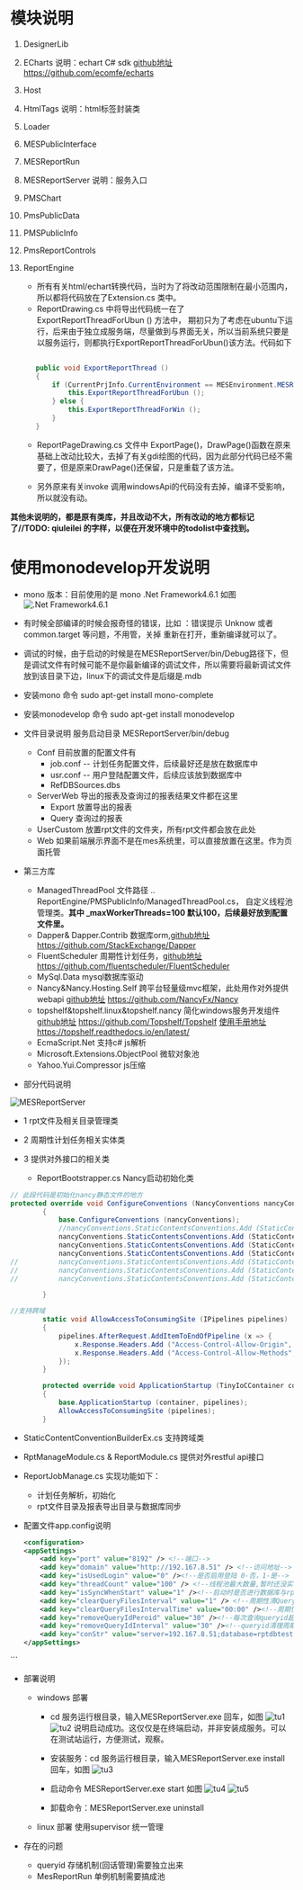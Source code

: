 # 模块说明

1. DesignerLib
2. ECharts 说明：echart C# sdk [github地址](https://github.com/ecomfe/echarts)
https://github.com/ecomfe/echarts
3. Host
4. HtmlTags 说明：html标签封装类
5. Loader
6. MESPublicInterface
7. MESReportRun
8. MESReportServer 说明：服务入口
9. PMSChart
10. PmsPublicData
11. PMSPublicInfo
12. PmsReportControls
13. ReportEngine

     + 所有有关html/echart转换代码，当时为了将改动范围限制在最小范围内，所以都将代码放在了Extension.cs 类中。
     + ReportDrawing.cs 中将导出代码统一在了 ExportReportThreadForUbun () 方法中，
     期初只为了考虑在ubuntu下运行，后来由于独立成服务端，尽量做到与界面无关，所以当前系统只要是以服务运行，则都执行ExportReportThreadForUbun()该方法。代码如下 
     
     ```csharp
        		
        public void ExportReportThread ()
		{
			if (CurrentPrjInfo.CurrentEnvironment == MESEnvironment.MESReportServer) {//(System.Environment.OSVersion.Platform == PlatformID.Unix) {
				this.ExportReportThreadForUbun ();
			} else {
				this.ExportReportThreadForWin ();
			}
		}
     ```

      + ReportPageDrawing.cs 文件中 ExportPage()，DrawPage()函数在原来基础上改动比较大，去掉了有关gdi绘图的代码，因为此部分代码已经不需要了，但是原来DrawPage()还保留，只是重载了该方法。

      + 另外原来有关invoke 调用windowsApi的代码没有去掉，编译不受影响，所以就没有动。




**其他未说明的，都是原有类库，并且改动不大，所有改动的地方都标记了//TODO: qiuleilei 的字样，以便在开发环境中的todolist中查找到。**

# 使用monodevelop开发说明
+ mono 版本：目前使用的是 mono .Net Framework4.6.1 如图
![.Net Framework4.6.1](选区_020.png)

+ 有时候全部编译的时候会报奇怪的错误，比如 ：错误提示 Unknow 或者 common.target 等问题，不用管，关掉 重新在打开，重新编译就可以了。

+ 调试的时候，由于启动的时候是在MESReportServer/bin/Debug路径下，但是调试文件有时候可能不是你最新编译的调试文件，所以需要将最新调试文件放到该目录下边，linux下的调试文件是后缀是.mdb

+ 安装mono 命令  sudo apt-get install mono-complete 

+ 安装monodevelop 命令 sudo apt-get install monodevelop

+ 文件目录说明 服务启动目录 MESReportServer/bin/debug
    
    * Conf 目前放置的配置文件有
        - job.conf -- 计划任务配置文件，后续最好还是放在数据库中
        - usr.conf -- 用户登陆配置文件，后续应该放到数据库中
        - RefDBSources.dbs
    * ServerWeb 导出的报表及查询过的报表结果文件都在这里
        - Export 放置导出的报表
        - Query 查询过的报表
    * UserCustom 放置rpt文件的文件夹，所有rpt文件都会放在此处
    * Web 如果前端展示界面不是在mes系统里，可以直接放置在这里。作为页面托管
+ 第三方库
    * ManagedThreadPool 文件路径 .. ReportEngine/PMSPublicInfo/ManagedThreadPool.cs，
    自定义线程池管理类。**其中 _maxWorkerThreads=100 默认100，后续最好放到配置文件里。**
     * Dapper& Dapper.Contrib 数据库orm,[github地址](https://github.com/StackExchange/Dapper) https://github.com/StackExchange/Dapper
     * FluentScheduler 周期性计划任务，[github地址](https://github.com/fluentscheduler/FluentScheduler)
     https://github.com/fluentscheduler/FluentScheduler
     * MySql.Data mysql数据库驱动 
     * Nancy&Nancy.Hosting.Self 跨平台轻量级mvc框架，此处用作对外提供webapi
     [github地址](https://github.com/NancyFx/Nancy)
     https://github.com/NancyFx/Nancy
     * topshelf&topshelf.linux&topshelf.nancy 简化windows服务开发组件
      [github地址](https://github.com/Topshelf/Topshelf) 
      https://github.com/Topshelf/Topshelf
      [使用手册地址](https://topshelf.readthedocs.io/en/latest/) 
      https://topshelf.readthedocs.io/en/latest/
    * EcmaScript.Net 支持c# js解析
    * Microsoft.Extensions.ObjectPool 微软对象池
    * Yahoo.Yui.Compressor js压缩
+ 部分代码说明

![MESReportServer](选区_001.png)

  * 1 rpt文件及相关目录管理类
  * 2 周期性计划任务相关实体类
  * 3 提供对外接口的相关类
    
    - ReportBootstrapper.cs Nancy启动初始化类

```csharp
// 此段代码是初始化nancy静态文件的地方
protected override void ConfigureConventions (NancyConventions nancyConventions)
		{
			base.ConfigureConventions (nancyConventions);
			//nancyConventions.StaticContentsConventions.Add (StaticContentConventionBuilder.AddDirectory ("ServerWeb"));
			nancyConventions.StaticContentsConventions.Add (StaticContentConventionBuilderEx.AddDirectory ("ServerWeb/Query"));
			nancyConventions.StaticContentsConventions.Add (StaticContentConventionBuilderEx.AddDirectory ("ServerWeb/Export"));
			nancyConventions.StaticContentsConventions.Add (StaticContentConventionBuilderEx.AddDirectory ("Web"));
//			nancyConventions.StaticContentsConventions.Add (StaticContentConventionBuilder.AddDirectory ("content"));
//			nancyConventions.StaticContentsConventions.Add (StaticContentConventionBuilder.AddDirectory ("css"));
//			nancyConventions.StaticContentsConventions.Add (StaticContentConventionBuilder.AddDirectory ("fonts"));

		}

//支持跨域 
        static void AllowAccessToConsumingSite (IPipelines pipelines)
		{
			pipelines.AfterRequest.AddItemToEndOfPipeline (x => {
				x.Response.Headers.Add ("Access-Control-Allow-Origin", "*");
				x.Response.Headers.Add ("Access-Control-Allow-Methods", "POST,GET,DELETE,PUT,OPTIONS");
			});
		}

        protected override void ApplicationStartup (TinyIoCContainer container, IPipelines pipelines)
		{
			base.ApplicationStartup (container, pipelines);
			AllowAccessToConsumingSite (pipelines);
		}
```
  - StaticContentConventionBuilderEx.cs 支持跨域类
  - RptManageModule.cs & ReportModule.cs 提供对外restful api接口
  - ReportJobManage.cs 实现功能如下：
    
    + 计划任务解析，初始化
    + rpt文件目录及报表导出目录与数据库同步

+ 配置文件app.config说明
    ```xml
    <configuration>
	<appSettings>
		<add key="port" value="8192" /> <!--端口-->
		<add key="domain" value="http://192.167.8.51" /> <!--访问地址-->
		<add key="isUsedLogin" value="0" /><!--是否启用登陆 0-否，1-是-->
		<add key="threadCount" value="100" /> <!--线程池最大数量,暂时还没实现-->
		<add key="isSyncWhenStart" value="1" /><!--启动时是否进行数据库与rpt目录同步-->
		<add key="clearQueryFilesInterval" value="1" /> <!--周期性清Query下的文件，默认1天清理一次-->
		<add key="clearQueryFilesIntervalTime" value="00:00" /><!--周期性清Query下的文件，默认1天清理一次，00:00点进行-->
		<add key="removeQueryIdPeroid" value="30" /><!--每次查询queryid超时时间 默认30分钟-->
		<add key="removeQueryIdInterval" value="30" /><!--queryid清理周期 默认30分钟清理一次过期的queryid-->
		<add key="conStr" value="server=192.167.8.51;database=rptdbtest;uid=root;pwd=root;pooling=true;charset='utf8';port=3306" /><!--数据库链接地址-->
	</appSettings>
</configuration>
    ```

+ 部署说明
    * windows 部署
        
        - cd 服务运行根目录，输入MESReportServer.exe 回车，如图
        ![tu1](选区_002.png)
        ![tu2](选区_003.png)
        说明启动成功。这仅仅是在终端启动，并非安装成服务。可以在测试站运行，方便测试，观察。
        - 安装服务：cd 服务运行根目录，输入MESReportServer.exe install 回车，如图
        ![tu3](选区_004.png)
        - 启动命令 MESReportServer.exe start 如图
        ![tu4](选区_005.png)
        ![tu5](选区_006.png)

        - 卸载命令：MESReportServer.exe uninstall

    * linux 部署
        使用supervisor 统一管理

+ 存在的问题
    * queryid 存储机制(回话管理)需要独立出来
    * MesReportRun 单例机制需要搞成池
    

